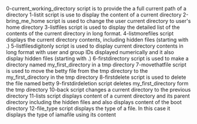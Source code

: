 0-current_working_directory script is to provide the a full current path of a directory
1-listit script is use to display the content of a current directory
2-bring_me_home script is used to change the user current directory to user's home directory
3-listfiles script is used to display the detailed list of the contents of the current directory in long format.
4-listmorefiles script displays the  current directory contents, including hidden files (starting with .)
5-listfilesdigitonly script is used to display current directory contents in long format with user and group IDs displayed numerically and it also display hidden files (starting with .)
6-firstdirectory script is used to make a directory named my_first_directory in a tmp directory
7-movethatfile script is used to move the betty file from the tmp directory  to the my_first_directory in the tmp directory
8-firstdelete script is used to delete the file named betty
9-firstdirdeletion script deletes my_first_directory form the tmp directory
10-back script changes a current directory to the previous directory
11-lists script displays content of a current directory and its parent directory including the hidden files and also displays content of the boot directory
12-file_type script displays the type of a file. In this case it displays the type of iamafile using its content
